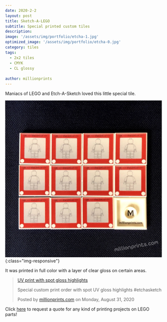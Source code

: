 ```yaml
---
date: 2020-2-2
layout: post
title: Sketch-A-LEGO
subtitle: Special printed custom tiles
description: 
image: '/assets/img/portfolio/etcha-1.jpg'
optimized_image: '/assets/img/portfolio/etcha-0.jpg'
category: tiles
tags:
  - 2x2 tiles
  - CMYK
  - CL glossy
 
author: millionprints
---
```


Maniacs of LEGO and Etch-A-Sketch loved this little special tile.

![other views](/assets/img/portfolio/etcha-2.jpg){:class="img-responsive"}

It was printed in full color with a layer of clear gloss on certain areas.

<div class="fb-video" data-href="https://www.facebook.com/millionprints/videos/697764620821131/" data-show-text="false" data-width=""><blockquote cite="https://developers.facebook.com/millionprints/videos/697764620821131/" class="fb-xfbml-parse-ignore"><a href="https://developers.facebook.com/millionprints/videos/697764620821131/">UV print with spot gloss highlights</a><p>Special custom print order with spot UV gloss highlights #etchasketch</p>Posted by <a href="https://www.facebook.com/millionprints/">millionprints.com</a> on Monday, August 31, 2020</blockquote></div>

Click [here](https://millionprints.com/contact/) to request a quote for any kind of printing projects on LEGO parts!











